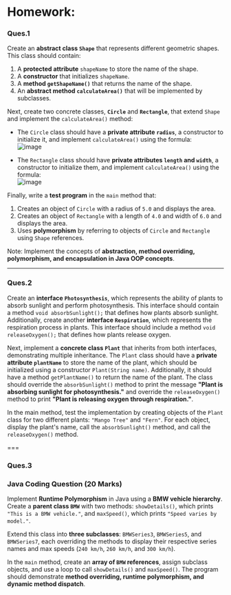 # Homework:
### Ques.1 

Create an **abstract class `Shape`** that represents different geometric shapes. This class should contain:  
1. A **protected attribute** `shapeName` to store the name of the shape.  
2. A **constructor** that initializes `shapeName`.  
3. A **method `getShapeName()`** that returns the name of the shape.  
4. An **abstract method `calculateArea()`** that will be implemented by subclasses.  

Next, create two concrete classes, **`Circle`** and **`Rectangle`**, that extend `Shape` and implement the `calculateArea()` method:  
- The `Circle` class should have a **private attribute `radius`**, a constructor to initialize it, and implement `calculateArea()` using the formula:  
![image](https://github.com/user-attachments/assets/0a1b861d-a3eb-497f-85cd-56c08e6d9606)
 
- The `Rectangle` class should have **private attributes `length` and `width`**, a constructor to initialize them, and implement `calculateArea()` using the formula:  
![image](https://github.com/user-attachments/assets/6bf43225-3c1e-4b19-889b-c81b5b87f74b)

Finally, write a **test program** in the `main` method that:  
1. Creates an object of `Circle` with a radius of `5.0` and displays the area.  
2. Creates an object of `Rectangle` with a length of `4.0` and width of `6.0` and displays the area.  
3. Uses **polymorphism** by referring to objects of `Circle` and `Rectangle` using `Shape` references.  


Note: Implement the concepts of **abstraction, method overriding, polymorphism, and encapsulation in Java OOP concepts**.

---

### Ques.2

Create an **interface `Photosynthesis`**, which represents the ability of plants to absorb sunlight and perform photosynthesis. This interface should contain a method `void absorbSunlight();` that defines how plants absorb sunlight. Additionally, create another **interface `Respiration`**, which represents the respiration process in plants. This interface should include a method `void releaseOxygen();` that defines how plants release oxygen.  

Next, implement a **concrete class `Plant`** that inherits from both interfaces, demonstrating multiple inheritance. The `Plant` class should have a **private attribute `plantName`** to store the name of the plant, which should be initialized using a constructor `Plant(String name)`. Additionally, it should have a method `getPlantName()` to return the name of the plant. The class should override the `absorbSunlight()` method to print the message **"Plant is absorbing sunlight for photosynthesis."** and override the `releaseOxygen()` method to print **"Plant is releasing oxygen through respiration."**.  

In the main method, test the implementation by creating objects of the `Plant` class for two different plants: `"Mango Tree"` and `"Fern"`. For each object, display the plant's name, call the `absorbSunlight()` method, and call the `releaseOxygen()` method.  

===

### Ques.3

### **Java Coding Question (20 Marks)**  

Implement **Runtime Polymorphism** in Java using a **BMW vehicle hierarchy**. Create a **parent class `BMW`** with two methods: `showDetails()`, which prints `"This is a BMW vehicle."`, and `maxSpeed()`, which prints `"Speed varies by model."`.  

Extend this class into **three subclasses**: `BMWSeries3`, `BMWSeries5`, and `BMWSeries7`, each overriding the methods to display their respective series names and max speeds (`240 km/h`, `260 km/h`, and `300 km/h`).  

In the `main` method, create an **array of `BMW` references**, assign subclass objects, and use a loop to call `showDetails()` and `maxSpeed()`. The program should demonstrate **method overriding, runtime polymorphism, and dynamic method dispatch**.
